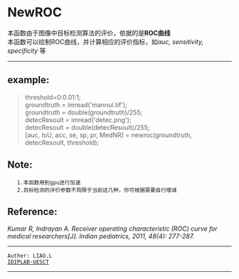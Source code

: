 # NewROC
本函数由于图像中目标检测算法的评价，依据的是**ROC曲线** <br>
本函数可以绘制ROC曲线，并计算相应的评价指标，如*auc, sensitivity, specificity* 等 <br>
***
## example:  
>threshold=0:0.01:1;<br>
>groundtruth = imread('mannul.tif');<br>
>groundtruth = double(groundtruth)/255;<br>
>detecResoult = imread('detec.png');<br>
>detecResoult = double(detecResoult)/255;<br>
>[auc, IoU, acc, se, sp, pr, MedNR] = newroc(groundtruth, detecResoult, threshold);
## Note:
       1.本函数用到gpu进行加速
       2.目标检测的评价参数不局限于当前这几种，你可根据需要自行增减
## Reference:
*Kumar R, Indrayan A. Receiver operating characteristic (ROC) curve for medical researchers[J]. Indian pediatrics, 2011, 48(4): 277-287.*

***
```Auther: LIAO.L``` <br>
[```IDIPLAB·UESCT```](http://gispalab.uestc.edu.cn "Markdown")
***
